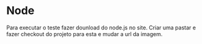 # Node
Para executar o teste fazer dounload do node.js no site.
Criar uma pastar e fazer checkout do projeto para esta e mudar a url da imagem.
